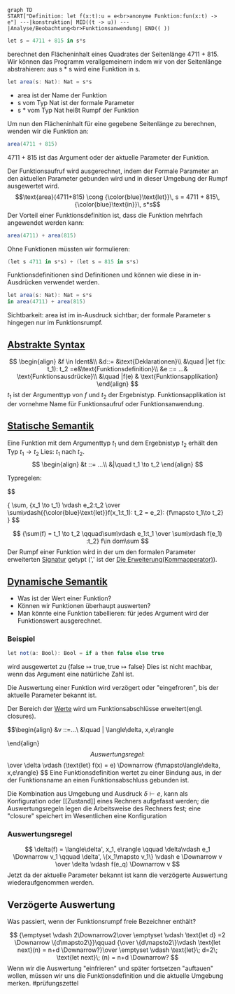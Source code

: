 ```mermaid
graph TD
START["Definition: let f(x:t):u = e<br>anonyme Funktion:fun(x:t) -> e"] ---|konstruktion| MID((t -> u)) ---|Analyse/Beobachtung<br>Funktionsanwendung| END(( ))
```


```csharp
let s = 4711 + 815 in s*s 
```
berechnet den Flächeninhalt eines Quadrates der Seitenlänge 4711 + 815.
Wir können das Programm verallgemeinern indem wir von der Seitenlänge abstrahieren: aus s * s wird eine Funktion in s.

```csharp
let area(s: Nat): Nat = s*s
```

- area ist der Name der Funktion
- s vom Typ Nat ist der formale Parameter
- s * vom Typ Nat heißt Rumpf der Funktion

Um nun den Flächeninhalt für eine gegebene Seitenlänge zu berechnen, wenden wir die Funktion an:
```csharp
area(4711 + 815)
```

4711 + 815 ist das Argument oder der aktuelle Parameter der Funktion.

Der Funktionsaufruf wird ausgerechnet, indem der Formale Parameter an den aktuellen Parameter gebunden wird und in dieser Umgebung der Rumpf ausgewertet wird.
$$\text{area}(4711+815) \cong {\color{blue}\text{let}}\, s = 4711 + 815\, {\color{blue}\text{in}}\, s*s$$
Der Vorteil einer Funktionsdefinition ist, dass die Funktion mehrfach angewendet werden kann: 
```csharp
area(4711) + area(815)
```

Ohne Funktionen müssten wir formulieren:

```csharp
(let s 4711 in s*s) + (let s = 815 in s*s)
```

Funktionsdefinitionen sind Definitionen und können wie diese in in-Ausdrücken verwendet werden.

```csharp
let area(s: Nat): Nat = s*s
in area(4711) + area(815)
```

Sichtbarkeit: area ist im in-Ausdruck sichtbar; der formale Parameter s hingegen nur im Funktionsrumpf.

## [Abstrakte Syntax](Syntax.md#Abstrakte%20Syntax)

$$
\begin{align}
&f \in Ident&\\
&d::= &\text{Deklarationen}\\
&\quad |let f(x: t_1): t_2 =e&\text{Funktionsdefinition}\\
&e ::= ...& \text{Funktionsausdrücke}\\
&\quad |f(e) & \text{Funktionsapplikation}
\end{align}
$$
$t_1$ ist der Argumenttyp von $f$ und $t_2$ der Ergebnistyp.
Funktionsapplikation ist der vornehme Name für Funktionsaufruf oder Funktionsanwendung.


## [Statische Semantik](Semantik.md#Statische%20Semantik)
Eine Funktion mit dem Argumenttyp $t_1$ und dem Ergebnistyp $t_2$ erhält den Typ $t_1\to t_2$ Lies: $t_1$ nach $t_2$.
$$
\begin{align}
&t ::= ...\\
&|\quad t_1 \to t_2
\end{align}
$$

Typregelen:

$$

{ \sum, \{x_1 \to t_1\} \vdash e_2:t_2 \over
\sum\vdash({\color{blue}\text{let}}f(x_1:t_1): t_2 = e_2): \{f\mapsto t_1\to t_2\}
}
$$



$$
{\sum(f) = t_1 \to t_2 \qquad\sum\vdash e_1:t_1 \over \sum\vdash f(e_1) :t_2} f\in dom\sum
$$
Der Rumpf einer Funktion wird in der um den formalen Parameter erweiterten [Signatur](Grundlagen%20der%20Programmierung/Signatur.md) getypt (',' ist der [Die Erweiterung(Kommaoperator)](Endliche%20Abbildungen.md#Die%20Erweiterung(Kommaoperator))).

## [Dynamische Semantik](Semantik.md#Dynamische%20Semantik)

- Was ist der Wert einer Funktion?
- Können wir Funktionen überhaupt auswerten?
- Man könnte eine Funktion tabellieren: für jedes Argument wird der Funktionswert ausgerechnet. 

### Beispiel
```csharp
let not(a: Bool): Bool = if a then false else true
```
wird ausgewertet zu
$\{\text{false} \mapsto \text{true}, \text{true} \mapsto \text{false}\}$
Dies ist nicht machbar, wenn das Argument eine natürliche Zahl ist.

Die Auswertung einer Funktion wird verzögert oder "eingefroren", bis der aktuelle Parameter bekannt ist.

Der Bereich der [Werte](Werte.md) wird um Funktionsabschlüsse erweitert(engl. closures).

$$\begin{align}
&v ::=...\\
&\quad | \langle\delta, x,e\rangle

\end{align}$$
Auswertungsregel:
$$
\over \delta \vdash (\text{let} f(x) = e) \Downarrow \{f\mapsto\langle\delta, x,e\rangle\}
$$
Eine Funktionsdefinition wertet zu einer Bindung aus, in der der Funktionsname an einen Funktionsabschluss gebunden ist.

Die Kombination aus Umgebung und Ausdruck $\delta \vdash e$, kann als Konfiguration oder [[Zustand]] eines Rechners aufgefasst werden; die Auswertungsregeln legen die Arbeitsweise des Rechners fest; eine "closure" speichert im Wesentlichen eine Konfiguration


### Auswertungsregel
$$
\delta(f) = \langle\delta', x_1, e\rangle \qquad \delta\vdash e_1 \Downarrow v_1 \qquad \delta', \{x_1\mapsto v_1\} \vdash e \Downarrow v \over \delta \vdash f(e_q) \Downarrow v
$$
Jetzt da der aktuelle Parameter bekannt ist kann die verzögerte Auswertung wiederaufgenommen werden.


## Verzögerte Auswertung
Was passiert, wenn der Funktionsrumpf freie Bezeichner enthält?

$$
{\emptyset \vdash 2\Downarrow2\over \emptyset \vdash \text{let d} =2 \Downarrow \{d\mapsto2\}}\qquad {\over \{d\mapsto2\}\vdash \text{let next}(n) = n+d \Downarrow?}\over \emptyset \vdash \text{let}\; d=2\; \text{let next}\; (n) = n+d \Downarrow?
$$
Wenn wir die Auswertung "einfrieren" und später fortsetzen "auftauen" wollen, müssen wir uns die Funktionsdefinition und die aktuelle Umgebung merken.
#prüfungszettel 